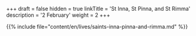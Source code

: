 +++
draft = false
hidden = true
linkTitle = 'St Inna, St Pinna, and St Rimma'
description = '2 February'
weight = 2
+++

{{% include file="content/en/lives/saints-inna-pinna-and-rimma.md" %}}
